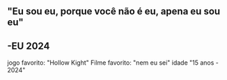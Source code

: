 ## "Eu sou eu, porque você não é eu, apena eu sou eu"
## -EU 2024
 jogo favorito: "Hollow Kight"
 Filme favorito: "nem eu sei"
 idade "15 anos - 2024"
 
